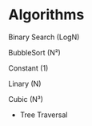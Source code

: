 # Algorithms
 
Binary Search (LogN)

BubbleSort (N²)

Constant (1)

Linary (N)

Cubic (N³)

+ Tree Traversal
